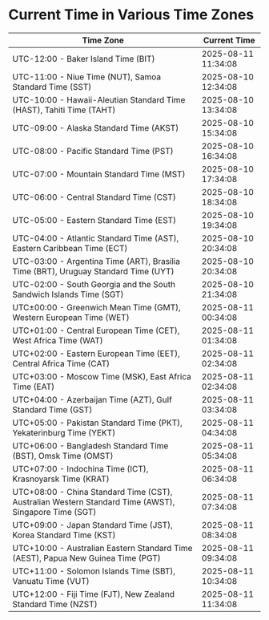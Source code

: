 # Current Time in Various Time Zones

| Time Zone | Current Time |
|-----------|--------------|
| UTC-12:00 - Baker Island Time (BIT) | 2025-08-11 11:34:08 |
| UTC-11:00 - Niue Time (NUT), Samoa Standard Time (SST) | 2025-08-10 12:34:08 |
| UTC-10:00 - Hawaii-Aleutian Standard Time (HAST), Tahiti Time (TAHT) | 2025-08-10 13:34:08 |
| UTC-09:00 - Alaska Standard Time (AKST) | 2025-08-10 15:34:08 |
| UTC-08:00 - Pacific Standard Time (PST) | 2025-08-10 16:34:08 |
| UTC-07:00 - Mountain Standard Time (MST) | 2025-08-10 17:34:08 |
| UTC-06:00 - Central Standard Time (CST) | 2025-08-10 18:34:08 |
| UTC-05:00 - Eastern Standard Time (EST) | 2025-08-10 19:34:08 |
| UTC-04:00 - Atlantic Standard Time (AST), Eastern Caribbean Time (ECT) | 2025-08-10 20:34:08 |
| UTC-03:00 - Argentina Time (ART), Brasília Time (BRT), Uruguay Standard Time (UYT) | 2025-08-10 20:34:08 |
| UTC-02:00 - South Georgia and the South Sandwich Islands Time (SGT) | 2025-08-10 21:34:08 |
| UTC±00:00 - Greenwich Mean Time (GMT), Western European Time (WET) | 2025-08-11 00:34:08 |
| UTC+01:00 - Central European Time (CET), West Africa Time (WAT) | 2025-08-11 01:34:08 |
| UTC+02:00 - Eastern European Time (EET), Central Africa Time (CAT) | 2025-08-11 02:34:08 |
| UTC+03:00 - Moscow Time (MSK), East Africa Time (EAT) | 2025-08-11 02:34:08 |
| UTC+04:00 - Azerbaijan Time (AZT), Gulf Standard Time (GST) | 2025-08-11 03:34:08 |
| UTC+05:00 - Pakistan Standard Time (PKT), Yekaterinburg Time (YEKT) | 2025-08-11 04:34:08 |
| UTC+06:00 - Bangladesh Standard Time (BST), Omsk Time (OMST) | 2025-08-11 05:34:08 |
| UTC+07:00 - Indochina Time (ICT), Krasnoyarsk Time (KRAT) | 2025-08-11 06:34:08 |
| UTC+08:00 - China Standard Time (CST), Australian Western Standard Time (AWST), Singapore Time (SGT) | 2025-08-11 07:34:08 |
| UTC+09:00 - Japan Standard Time (JST), Korea Standard Time (KST) | 2025-08-11 08:34:08 |
| UTC+10:00 - Australian Eastern Standard Time (AEST), Papua New Guinea Time (PGT) | 2025-08-11 09:34:08 |
| UTC+11:00 - Solomon Islands Time (SBT), Vanuatu Time (VUT) | 2025-08-11 10:34:08 |
| UTC+12:00 - Fiji Time (FJT), New Zealand Standard Time (NZST) | 2025-08-11 11:34:08 |
